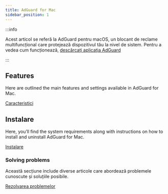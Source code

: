 ```yaml
---
title: AdGuard for Mac
sidebar_position: 1
---
```


:::info

Acest articol se referă la AdGuard pentru macOS, un blocant de reclame multifuncțional care protejează dispozitivul tău la nivel de sistem. Pentru a vedea cum funcționează, [descărcați aplicația AdGuard](https://agrd.io/download-kb-adblock)

:::

## Features

Here are outlined the main features and settings available in AdGuard for Mac.

[Caracteristici](/adguard-for-mac/features/features.md)

## Instalare

Here, you’ll find the system requirements along with instructions on how to install and uninstall AdGuard for Mac.

[Instalare](/adguard-for-mac/installation.md)

### Solving problems

Această secțiune include diverse articole care abordează problemele cunoscute și soluțiile posibile.

[Rezolvarea problemelor](/adguard-for-mac/solving-problems/solving-problems.md)
